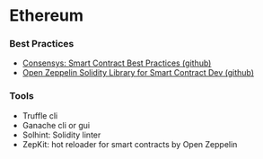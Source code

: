 # Ethereum

### Best Practices

- [Consensys: Smart Contract Best Practices (github)](https://github.com/ConsenSys/smart-contract-best-practices)
- [Open Zeppelin Solidity Library for Smart Contract Dev (github)](https://github.com/OpenZeppelin/openzeppelin-solidity/)

### Tools
- Truffle cli
- Ganache cli or gui
- Solhint: Solidity linter
- ZepKit: hot reloader for smart contracts by Open Zeppelin
